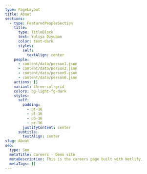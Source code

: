 ```yaml
---
type: PageLayout
title: About
sections:
  - type: FeaturedPeopleSection
    title:
      type: TitleBlock
      text: Yuliya Dzyuban
      color: text-dark
      styles:
        self:
          textAlign: center
    people:
      - content/data/person1.json
      - content/data/person3.json
      - content/data/person5.json
      - content/data/person6.json
    actions: []
    variant: three-col-grid
    colors: bg-light-fg-dark
    styles:
      self:
        padding:
          - pt-16
          - pl-16
          - pb-16
          - pr-16
        justifyContent: center
      subtitle:
        textAlign: center
slug: About
seo:
  type: Seo
  metaTitle: Careers - Demo site
  metaDescription: This is the careers page built with Netlify.
  metaTags: []
---
```

